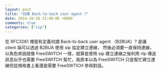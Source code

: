 ```yaml
---
layout: post
title: "何謂 Back-to-back user agent ?"
date: 2014-10-28 23:49:06 +0800
comments: true
categories: ["sip"]
---
```


<!-- more -->

在 RFC3261 裡面有定義何謂 Back-to-back user agent （B2BUA）? 是讓 client 端可以透過 B2BUA 使用 sip 協定建立連線，
然後必須要一直保持連線， 以角色來說就像  FreeSWITCH 一樣，就算是使用 sip 建立連線之後利用 rtp 傳送訊息似乎也需要
 FreeSWITCH 幫忙，我原本以為 FreeSWITCH 只是幫忙建立連線但從規格書上看還是需要 FreeSWTICH 參與對話。



